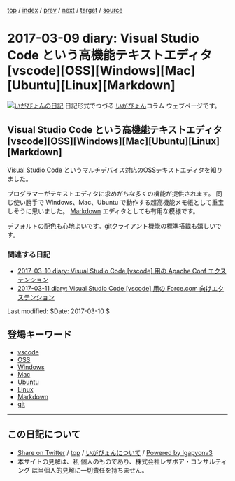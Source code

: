 [top](../index.html) 
 / [index](index.html) 
 / [prev](ig170308.html) 
 / [next](ig170310.html) 
 / [target](http://www.igapyon.jp/igapyon/diary/2017/ig170309.html) 
 / [source](https://github.com/igapyon/diary/blob/master/2017/ig170309.src.md) 

2017-03-09 diary: Visual Studio Code という高機能テキストエディタ [vscode][OSS][Windows][Mac][Ubuntu][Linux][Markdown]
=====================================================================================================
[![いがぴょんの日記](http://www.igapyon.jp/igapyon/diary/images/iga200306s.jpg "いがぴょん")](http://www.igapyon.jp/igapyon/diary/memo/memoigapyon.html) 日記形式でつづる [いがぴょん](http://www.igapyon.jp/igapyon/diary/memo/memoigapyon.html)コラム ウェブページです。

## Visual Studio Code という高機能テキストエディタ [vscode][OSS][Windows][Mac][Ubuntu][Linux][Markdown]

[Visual Studio Code](https://code.visualstudio.com/) というマルチデバイス対応の[OSS](../keyword/oss.html)テキストエディタを知りました。

プログラマーがテキストエディタに求めがちな多くの機能が提供されます。
同じ使い勝手で Windows、Mac、Ubuntu で動作する超高機能メモ帳として重宝しそうに思いました。
[Markdown](../keyword/markdown.html) エディタとしても有用な模様です。

デフォルトの配色も心地よいです。[git](../keyword/git.html)クライアント機能の標準搭載も嬉しいです。

### 関連する日記

* [2017-03-10 diary: Visual Studio Code [vscode] 用の Apache Conf エクステンション](http://www.igapyon.jp/igapyon/diary/2017/ig170310.html)
* [2017-03-11 diary: Visual Studio Code [vscode] 用の Force.com 向けエクステンション](http://www.igapyon.jp/igapyon/diary/2017/ig170311.html)

Last modified: $Date: 2017-03-10 $

## 登場キーワード

* [vscode](../keyword/vscode.html)
* [OSS](../keyword/oss.html)
* [Windows](../keyword/windows.html)
* [Mac](../keyword/mac.html)
* [Ubuntu](../keyword/ubuntu.html)
* [Linux](../keyword/linux.html)
* [Markdown](../keyword/markdown.html)
* [git](../keyword/git.html)

----------------------------------------------------------------------------------------------------

## この日記について

* [Share on Twitter](https://twitter.com/intent/tweet?hashtags=igapyon%2Cdiary%2C%E3%81%84%E3%81%8C%E3%81%B4%E3%82%87%E3%82%93%2Cvscode%2COSS%2CWindows%2CMac%2CUbuntu%2CLinux%2CMarkdown%2Cgit&text=Visual+Studio+Code+%E3%81%A8%E3%81%84%E3%81%86%E9%AB%98%E6%A9%9F%E8%83%BD%E3%83%86%E3%82%AD%E3%82%B9%E3%83%88%E3%82%A8%E3%83%87%E3%82%A3%E3%82%BF+%5Bvscode%5D%5BOSS%5D%5BWindows%5D%5BMac%5D%5BUbuntu%5D%5BLinux%5D%5BMarkdown%5D&url=http%3A%2F%2Fwww.igapyon.jp%2Figapyon%2Fdiary%2F2017%2Fig170309.html) / [top](../index.html) / [いがぴょんについて](http://www.igapyon.jp/igapyon/diary/memo/memoigapyon.html) / [Powered by Igapyonv3](https://github.com/igapyon/igapyonv3)
* 本サイトの見解は、私 個人のものであり、株式会社レザボア・コンサルティング は当個人的見解に一切責任を持ちません。 
